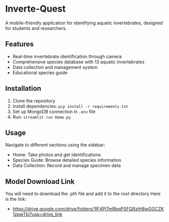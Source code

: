 # Inverte-Quest

A mobile-friendly application for identifying aquatic invertebrates, designed for students and researchers.

## Features
- Real-time invertebrate identification through camera
- Comprehensive species database with 13 aquatic invertebrates
- Data collection and management system
- Educational species guide

## Installation
1. Clone the repository
2. Install dependencies: `pip install -r requirements.txt`
3. Set up MongoDB connection in `.env` file
4. Run: `streamlit run Home.py`

## Usage
Navigate to different sections using the sidebar:
- Home: Take photos and get identifications
- Species Guide: Browse detailed species information
- Data Collection: Record and manage specimen data

## Model Download Link
You will need to download the .pth file and add it to the root directory
Here is the link:
- https://drive.google.com/drive/folders/1IF4PI7mRbqPSFQRziH8wGGCZK1zpwTbi?usp=drive_link
